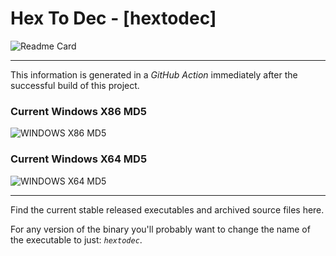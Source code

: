 # Hex To Dec - [hextodec]

![Readme Card](https://github-readme-stats.vercel.app/api/pin/?username=Lateralus138&repo=hextodec)

---

This information is generated in a *GitHub Action* immediately after the successful build of this project.

### Current Windows X86 MD5

![WINDOWS X86 MD5](https://img.shields.io/endpoint?url=https://raw.githubusercontent.com/Lateralus138/hextodec/master/docs/json/hextodec_x86_md5.json)

### Current Windows X64 MD5

![WINDOWS X64 MD5](https://img.shields.io/endpoint?url=https://raw.githubusercontent.com/Lateralus138/hextodec/master/docs/json/hextodec_x64_md5.json)

---

Find the current stable released executables and archived source files here.

For any version of the binary you&#39;ll probably want to change the name of the executable to just&#58; *`hextodec`*&#46;
